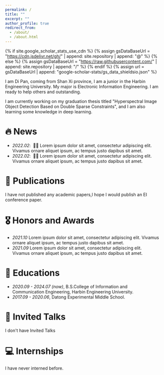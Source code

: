 ```yaml
---
permalink: /
title: ""
excerpt: ""
author_profile: true
redirect_from: 
  - /about/
  - /about.html
---
```


{% if site.google_scholar_stats_use_cdn %}
{% assign gsDataBaseUrl = "https://cdn.jsdelivr.net/gh/" | append: site.repository | append: "@" %}
{% else %}
{% assign gsDataBaseUrl = "https://raw.githubusercontent.com/" | append: site.repository | append: "/" %}
{% endif %}
{% assign url = gsDataBaseUrl | append: "google-scholar-stats/gs_data_shieldsio.json" %}

<span class='anchor' id='about-me'></span>


 I am Di Pan, coming from Shan Xi province, I am a junior in the Harbin Engineering University. My major is Electronic Information Engineering. I am ready to help others and outstanding. 

I am currently working on my graduation thesis titled "Hyperspectral Image Object Detection Based on Double Sparse Constraints", and I am also learning some knowledge in deep learning.

# 🔥 News
- *2022.02*: &nbsp;🎉🎉 Lorem ipsum dolor sit amet, consectetur adipiscing elit. Vivamus ornare aliquet ipsum, ac tempus justo dapibus sit amet. 
- *2022.02*: &nbsp;🎉🎉 Lorem ipsum dolor sit amet, consectetur adipiscing elit. Vivamus ornare aliquet ipsum, ac tempus justo dapibus sit amet. 

# 📝 Publications 

I have not published any academic papers,I hope I would publish an EI conference paper.

# 🎖 Honors and Awards
- *2021.10* Lorem ipsum dolor sit amet, consectetur adipiscing elit. Vivamus ornare aliquet ipsum, ac tempus justo dapibus sit amet. 
- *2021.09* Lorem ipsum dolor sit amet, consectetur adipiscing elit. Vivamus ornare aliquet ipsum, ac tempus justo dapibus sit amet. 

# 📖 Educations
- *2020.09 - 2024.07 (now)*, B.S.College of Information and Communication Engineering, Harbin Engineering University.
- *2017.09 - 2020.06*, Datong Experimental Middle School. 

# 💬 Invited Talks
I don't have Invited Talks


# 💻 Internships
I have never interned before.
